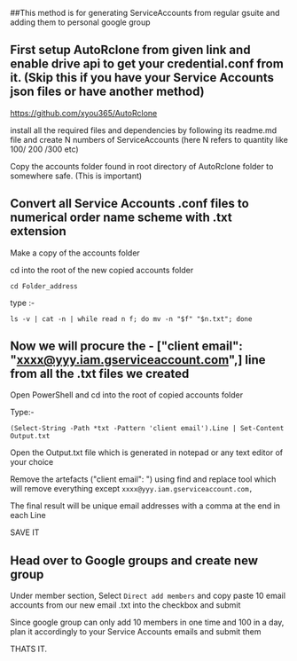 ##This method is for generating ServiceAccounts from regular gsuite and adding them to personal google group





## First setup AutoRclone from given link and enable drive api to get your credential.conf from it. (Skip this if you have your Service Accounts json files or have another method)

https://github.com/xyou365/AutoRclone

install all the required files and dependencies by following its readme.md file and create N numbers of ServiceAccounts (here N refers to quantity like 100/ 200 /300 etc)

Copy the accounts folder found in root directory of AutoRclone folder to somewhere safe. (This is important)


## Convert all Service Accounts .conf files to numerical order name scheme with .txt extension

Make a copy of the accounts folder

cd into the root of the new copied accounts folder
```
cd Folder_address
```
type :-
```
ls -v | cat -n | while read n f; do mv -n "$f" "$n.txt"; done
```

## Now we will procure the - ["client email": "xxxx@yyy.iam.gserviceaccount.com",] line from all the .txt files we created

Open PowerShell and cd into the root of copied accounts folder

Type:-
```
(Select-String -Path *txt -Pattern 'client email').Line | Set-Content Output.txt
```
Open the Output.txt file which is generated in notepad or any text editor of your choice

Remove the artefacts ("client email": ") using find and replace tool which will remove everything except ``xxxx@yyy.iam.gserviceaccount.com,``

The final result will be unique email addresses with a comma at the end in each Line

SAVE IT

## Head over to Google groups and create new group

Under member section, Select ``Direct add members`` and copy paste 10 email accounts from our new email .txt into the checkbox and submit

Since google group can only add 10 members in one time and 100 in a day, plan it accordingly to your Service Accounts emails and submit them

THATS IT.
